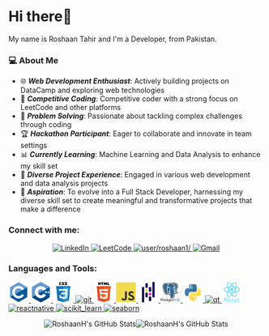 
<h1 align="left">Hi there👋 </h1>


<p align="left">My name is Roshaan Tahir and I'm a Developer, from Pakistan.</p>


### 💻 About Me  
- 🌐 ***Web Development Enthusiast***: Actively building projects on DataCamp and exploring web technologies
- 🚀 ***Competitive Coding***: Competitive coder with a strong focus on LeetCode and other platforms
- 🧩 ***Problem Solving***: Passionate about tackling complex challenges through coding
- 🏆 ***Hackathon Participant***: Eager to collaborate and innovate in team settings
- 📊 ***Currently Learning***: Machine Learning and Data Analysis to enhance my skill set
- 🔄 ***Diverse Project Experience***: Engaged in various web development and data analysis projects
- 🎯 ***Aspiration***: To evolve into a Full Stack Developer, harnessing my diverse skill set to create meaningful and transformative projects that make a difference



<h3 align="left">Connect with me:</h3>
<p align="center">
<a href="https://linkedin.com/in/roshaan-tahir-7a30a3262/" target="blank">    
<img alt="LinkedIn" src="https://img.shields.io/badge/-LinkedIn-0077B5?style=for-the-badge&logo=linkedin&logoColor=white" />
</a>
<a href="https://www.leetcode.com/https://leetcode.com/u/roshaantahir/" target="blank">
   <img alt="LeetCode" src="https://img.shields.io/badge/-LeetCode-FFA116?style=for-the-badge&logo=LeetCode&logoColor=black" />
</a>
<a href="https://auth.geeksforgeeks.org/user/user/roshaan1/" target="blank">
  <img src="https://img.shields.io/badge/-GeeksforGeeks-5E9B3A?style=for-the-badge&logo=geeksforgeeks&logoColor=white" alt="user/roshaan1/"/>
</a>
  <a href="mailto:roshaantahir.tahir2005@gmail.com" target="_blank">
    <img alt="Gmail" src="https://img.shields.io/badge/-Gmail-D14836?style=for-the-badge&logo=gmail&logoColor=white" />
  </a>
</p>

<h3 align="left">Languages and Tools:</h3>
<p align="left"> 
  <a href="https://www.cprogramming.com/" target="_blank" rel="noreferrer"> 
    <img src="https://raw.githubusercontent.com/devicons/devicon/master/icons/c/c-original.svg" alt="c" width="40" height="40"/> 
  </a> 
  <a href="https://www.w3schools.com/cpp/" target="_blank" rel="noreferrer"> 
      <img src="https://raw.githubusercontent.com/devicons/devicon/master/icons/cplusplus/cplusplus-original.svg" alt="cplusplus" height="40"/> 
    </a> 
  <a href="https://www.w3schools.com/css/" target="_blank" rel="noreferrer"> 
      <img src="https://raw.githubusercontent.com/devicons/devicon/master/icons/css3/css3-original-wordmark.svg" alt="css3" width="40" height="40"/> 
    </a> 
  <a href="https://git-scm.com/" target="_blank" rel="noreferrer"> 
    <img src="https://www.vectorlogo.zone/logos/git-scm/git-scm-icon.svg" alt="git" width="40" height="40"/> 
  </a> 
  <a href="https://www.w3.org/html/" target="_blank" rel="noreferrer"> 
    <img src="https://raw.githubusercontent.com/devicons/devicon/master/icons/html5/html5-original-wordmark.svg" alt="html5" width="40" height="40"/> 
  </a> 
  <a href="https://developer.mozilla.org/en-US/docs/Web/JavaScript" target="_blank" rel="noreferrer"> 
    <img src="https://raw.githubusercontent.com/devicons/devicon/master/icons/javascript/javascript-original.svg" alt="javascript" width="40" height="40"/>
  </a> 
  <a href="https://pandas.pydata.org/" target="_blank" rel="noreferrer"> 
      <img src="https://raw.githubusercontent.com/devicons/devicon/2ae2a900d2f041da66e950e4d48052658d850630/icons/pandas/pandas-original.svg" alt="pandas" width="40" height="40"/> 
  </a> 
  <a href="https://www.postgresql.org" target="_blank" rel="noreferrer"> 
    <img src="https://raw.githubusercontent.com/devicons/devicon/master/icons/postgresql/postgresql-original-wordmark.svg" alt="postgresql" width="40" height="40"/> 
  </a> 
  <a href="https://www.python.org" target="_blank" rel="noreferrer"> 
    <img src="https://raw.githubusercontent.com/devicons/devicon/master/icons/python/python-original.svg" alt="python" width="40" height="40"/> 
  </a>
  <a href="https://www.qt.io/" target="_blank" rel="noreferrer"> 
    <img src="https://upload.wikimedia.org/wikipedia/commons/0/0b/Qt_logo_2016.svg" alt="qt" width="40" height="40"/> 
  </a> 
  <a href="https://reactjs.org/" target="_blank" rel="noreferrer"> 
    <img src="https://raw.githubusercontent.com/devicons/devicon/master/icons/react/react-original-wordmark.svg" alt="react" width="40" height="40"/> 
  </a> 
  <a href="https://reactnative.dev/" target="_blank" rel="noreferrer"> 
    <img src="https://reactnative.dev/img/header_logo.svg" alt="reactnative" width="40" height="40"/> </a> <a href="https://scikit-learn.org/" target="_blank" rel="noreferrer"> 
      <img src="https://upload.wikimedia.org/wikipedia/commons/0/05/Scikit_learn_logo_small.svg" alt="scikit_learn" width="40" height="40"/> 
    </a>
  <a href="https://seaborn.pydata.org/" target="_blank" rel="noreferrer"> 
    <img src="https://seaborn.pydata.org/_images/logo-mark-lightbg.svg" alt="seaborn" width="40" height="40"/> 
  </a> 
</p>
<div style="display: flex; justify-content: center; align-items: center;">
  
<img src="https://github-readme-stats.vercel.app/api/top-langs/?username=RoshaanH&theme=algolia&show_icons=true&hide_border=true&layout=compact" alt="RoshaanH's GitHub Stats" />

<img  src="https://github-readme-stats.vercel.app/api?username=RoshaanH&theme=algolia&show_icons=true&hide_border=true&count_private=true" alt="RoshaanH's GitHub Stats" />

</div>
